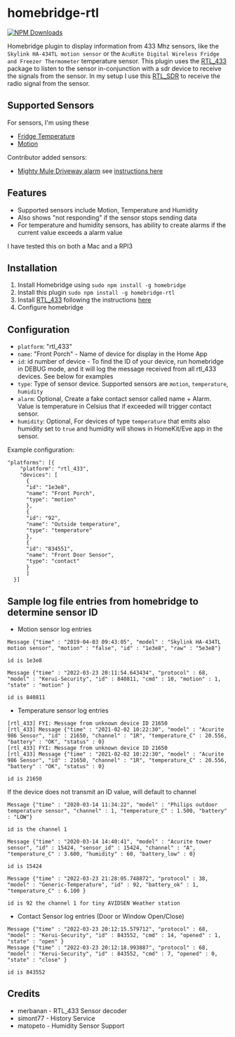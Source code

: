 # homebridge-rtl

[![NPM Downloads](https://img.shields.io/npm/dm/homebridge-rtl.svg?style=flat)](https://npmjs.org/package/homebridge-rtl)

Homebridge plugin to display information from 433 Mhz sensors, like the `Skylink HA-434TL motion sensor` or the `AcuRite Digital Wireless Fridge and Freezer Thermometer` temperature sensor.  This plugin uses the [RTL_433](https://github.com/merbanan/rtl_433) package to listen to the sensor in-conjunction with a sdr device to receive the signals from the sensor.  In my setup I use this [RTL_SDR](https://www.amazon.ca/gp/product/B00PAGS0HO/ref=ppx_yo_dt_b_asin_title_o07_s00?ie=UTF8&psc=1) to receive the radio signal from the sensor.

## Supported Sensors
For sensors, I'm using these

* [Fridge Temperature](https://www.amazon.ca/gp/product/B004QJVU78/ref=ppx_yo_dt_b_asin_title_o01_s00?ie=UTF8&psc=1)
* [Motion](https://www.amazon.ca/gp/product/B003CWGDTK/ref=ppx_yo_dt_b_asin_title_o05_s00?ie=UTF8&psc=1)

Contributor added sensors:
* [Mighty Mule Driveway alarm](https://www.amazon.com/Mighty-Mule-Wireless-Driveway-FM231/dp/B003765W0W) see [instructions here](MIGHTY-MULE-DRIVEWAY-ALARM-INSTRUCTIONS.md)

## Features
* Supported sensors include Motion, Temperature and Humidity
* Also shows "not responding" if the sensor stops sending data
* For temperature and humidity sensors, has ability to create alarms if the current value exceeds a alarm value

I have tested this on both a Mac and a RPI3

## Installation
1.	Install Homebridge using
`sudo npm install -g homebridge`
2.	Install this plugin
`sudo npm install -g homebridge-rtl`
3.	Install [RTL_433](https://github.com/merbanan/rtl_433) following the instructions [here](https://github.com/merbanan/rtl_433#installation-instructions)
4. Configure homebridge

## Configuration
* `platform`: "rtl_433"
* `name`: "Front Porch" - Name of device for display in the Home App
* `id`: id number of device - To find the ID of your device, run homebridge in DEBUG mode, and it will log the message received from all rtl_433 devices.  See below for examples
* `type`: Type of sensor device.  Supported sensors are `motion`, `temperature`, `humidity`
* `alarm`: Optional, Create a fake contact sensor called name + Alarm.  Value is temperature in Celsius that if exceeded will trigger contact sensor.
* `humidity`: Optional, For devices of type `temperature` that emits also humidity set to `true` and humidity will shows in HomeKit/Eve app in the sensor.

Example configuration:

```
"platforms": [{
    "platform": "rtl_433",
    "devices": [
      {
      "id": "1e3e8",
      "name": "Front Porch",
      "type": "motion"
      },
      {
      "id": "92",
      "name": "Outside temperature",
      "type": "temperature"
      },
      {
      "id": "834551",
      "name": "Front Door Sensor",
      "type": "contact"
      }
	  ]
  }]
```

## Sample log file entries from homebridge to determine sensor ID

* Motion sensor log entries

```
Message {"time" : "2019-04-03 09:43:05", "model" : "Skylink HA-434TL motion sensor", "motion" : "false", "id" : "1e3e8", "raw" : "5e3e8"}

id is 1e3e8

Message {"time" : "2022-03-23 20:11:54.643434", "protocol" : 68, "model" : "Kerui-Security", "id" : 840811, "cmd" : 10, "motion" : 1, "state" : "motion" }

id is 840811
```

* Temperature sensor log entries

```
[rtl_433] FYI: Message from unknown device ID 21650
[rtl_433] Message {"time" : "2021-02-02 10:22:30", "model" : "Acurite 986 Sensor", "id" : 21650, "channel" : "1R", "temperature_C" : 20.556, "battery" : "OK", "status" : 0}
[rtl_433] FYI: Message from unknown device ID 21650
[rtl_433] Message {"time" : "2021-02-02 10:22:30", "model" : "Acurite 986 Sensor", "id" : 21650, "channel" : "1R", "temperature_C" : 20.556, "battery" : "OK", "status" : 0}

id is 21650
```

If the device does not transmit an ID value, will default to channel

```
Message {"time" : "2020-03-14 11:34:22", "model" : "Philips outdoor temperature sensor", "channel" : 1, "temperature_C" : 1.500, "battery" : "LOW"}

id is the channel 1
```

```
Message {"time" : "2020-03-14 14:40:41", "model" : "Acurite tower sensor", "id" : 15424, "sensor_id" : 15424, "channel" : "A", "temperature_C" : 3.600, "humidity" : 60, "battery_low" : 0}

id is 15424
```

```
Message {"time" : "2022-03-23 21:28:05.748872", "protocol" : 38, "model" : "Generic-Temperature", "id" : 92, "battery_ok" : 1, "temperature_C" : 6.100 }

id is 92 the channel 1 for tiny AVIDSEN Weather station
```

* Contact Sensor log entries (Door or Window Open/Close)

```
Message {"time" : "2022-03-23 20:12:15.579712", "protocol" : 68, "model" : "Kerui-Security", "id" : 843552, "cmd" : 14, "opened" : 1, "state" : "open" }
Message {"time" : "2022-03-23 20:12:18.993887", "protocol" : 68, "model" : "Kerui-Security", "id" : 843552, "cmd" : 7, "opened" : 0, "state" : "close" }

id is 843552
```

## Credits
* merbanan - RTL_433 Sensor decoder
* simont77 - History Service
* matopeto - Humidity Sensor Support
